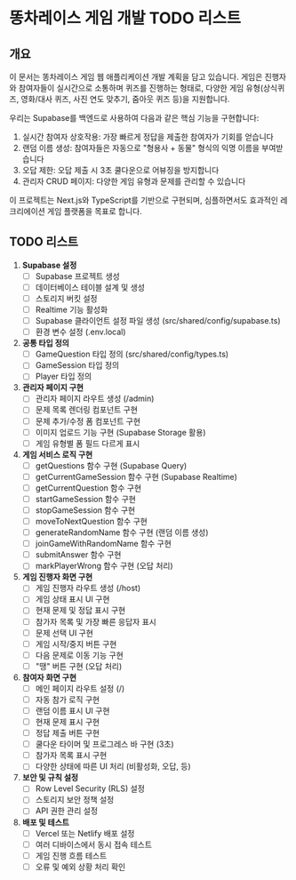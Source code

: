 # 똥차레이스 게임 개발 TODO 리스트

## 개요

이 문서는 똥차레이스 게임 웹 애플리케이션 개발 계획을 담고 있습니다. 게임은 진행자와 참여자들이 실시간으로 소통하며 퀴즈를 진행하는 형태로, 다양한 게임 유형(상식퀴즈, 영화/대사 퀴즈, 사진 연도 맞추기, 줌아웃 퀴즈 등)을 지원합니다.

우리는 Supabase를 백엔드로 사용하여 다음과 같은 핵심 기능을 구현합니다:
1. 실시간 참여자 상호작용: 가장 빠르게 정답을 제출한 참여자가 기회를 얻습니다
2. 랜덤 이름 생성: 참여자들은 자동으로 "형용사 + 동물" 형식의 익명 이름을 부여받습니다
3. 오답 제한: 오답 제출 시 3초 쿨다운으로 어뷰징을 방지합니다
4. 관리자 CRUD 페이지: 다양한 게임 유형과 문제를 관리할 수 있습니다

이 프로젝트는 Next.js와 TypeScript를 기반으로 구현되며, 심플하면서도 효과적인 레크리에이션 게임 플랫폼을 목표로 합니다.

## TODO 리스트

1. **Supabase 설정**
   - [ ] Supabase 프로젝트 생성
   - [ ] 데이터베이스 테이블 설계 및 생성
   - [ ] 스토리지 버킷 설정
   - [ ] Realtime 기능 활성화
   - [ ] Supabase 클라이언트 설정 파일 생성 (src/shared/config/supabase.ts)
   - [ ] 환경 변수 설정 (.env.local)

2. **공통 타입 정의**
   - [ ] GameQuestion 타입 정의 (src/shared/config/types.ts)
   - [ ] GameSession 타입 정의
   - [ ] Player 타입 정의

3. **관리자 페이지 구현**
   - [ ] 관리자 페이지 라우트 생성 (/admin)
   - [ ] 문제 목록 렌더링 컴포넌트 구현
   - [ ] 문제 추가/수정 폼 컴포넌트 구현
   - [ ] 이미지 업로드 기능 구현 (Supabase Storage 활용)
   - [ ] 게임 유형별 폼 필드 다르게 표시

4. **게임 서비스 로직 구현**
   - [ ] getQuestions 함수 구현 (Supabase Query)
   - [ ] getCurrentGameSession 함수 구현 (Supabase Realtime)
   - [ ] getCurrentQuestion 함수 구현
   - [ ] startGameSession 함수 구현
   - [ ] stopGameSession 함수 구현
   - [ ] moveToNextQuestion 함수 구현
   - [ ] generateRandomName 함수 구현 (랜덤 이름 생성)
   - [ ] joinGameWithRandomName 함수 구현
   - [ ] submitAnswer 함수 구현
   - [ ] markPlayerWrong 함수 구현 (오답 처리)

5. **게임 진행자 화면 구현**
   - [ ] 게임 진행자 라우트 생성 (/host)
   - [ ] 게임 상태 표시 UI 구현
   - [ ] 현재 문제 및 정답 표시 구현
   - [ ] 참가자 목록 및 가장 빠른 응답자 표시
   - [ ] 문제 선택 UI 구현
   - [ ] 게임 시작/중지 버튼 구현
   - [ ] 다음 문제로 이동 기능 구현
   - [ ] "땡" 버튼 구현 (오답 처리)

6. **참여자 화면 구현**
   - [ ] 메인 페이지 라우트 설정 (/)
   - [ ] 자동 참가 로직 구현
   - [ ] 랜덤 이름 표시 UI 구현
   - [ ] 현재 문제 표시 구현
   - [ ] 정답 제출 버튼 구현
   - [ ] 쿨다운 타이머 및 프로그레스 바 구현 (3초)
   - [ ] 참가자 목록 표시 구현
   - [ ] 다양한 상태에 따른 UI 처리 (비활성화, 오답, 등)

7. **보안 및 규칙 설정**
   - [ ] Row Level Security (RLS) 설정
   - [ ] 스토리지 보안 정책 설정
   - [ ] API 권한 관리 설정

8. **배포 및 테스트**
   - [ ] Vercel 또는 Netlify 배포 설정
   - [ ] 여러 디바이스에서 동시 접속 테스트
   - [ ] 게임 진행 흐름 테스트
   - [ ] 오류 및 예외 상황 처리 확인